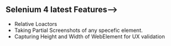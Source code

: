 ## Selenium 4 latest Features-->
- Relative Loactors
- Taking Partial Screenshots of any specefic element.
- Capturing Height and Width of WebElement for UX validation 